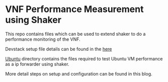 # VNF Performance Measurement using Shaker

This repo contains files which can be used to extend shaker to do a performance
monitoring of the VNF.

Devstack setup file details can be found in the [here](devstack)

[Ubuntu](ubuntu) directory contains the files required to test Ubuntu VM performance
as a ip forwarder using shaker.

More detail steps on setup and configuration can be found in this blog.
